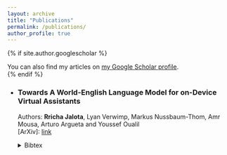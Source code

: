 ```yaml
---
layout: archive
title: "Publications"
permalink: /publications/
author_profile: true
---
```


{% if site.author.googlescholar %}
  <div class="wordwrap">You can also find my articles on <a href="{{site.author.googlescholar}}">my Google Scholar profile</a>.</div>
{% endif %}

- ### Towards A World-English Language Model for on-Device Virtual Assistants
    Authors: <strong>Rricha Jalota</strong>, Lyan Verwimp, Markus Nussbaum-Thom, Amr Mousa, Arturo Argueta and Youssef Oualil<br>
    [ArXiv]: [link](https://arxiv.org/abs/2403.18783) <br>

    <details>
    <summary> Bibtex </summary>
    <div class="tip" markdown="1">
    ```bibtex
    @inproceedings{jalota2024towards,
      title={Towards A World-English Language Model for on-Device Virtual Assistants},
      author={Jalota, Rricha and Verwimp, Lyan and Nussbaum-Thom, Markus and Mousa, Amr and Argueta, Arturo and Oualil, Youssef},
      booktitle={ICASSP 2024-2024 IEEE International Conference on Acoustics, Speech and Signal Processing (ICASSP)},
      pages={10811--10815},
      year={2024},
      organization={IEEE}
    }
    ```
    </div>
    </details>

<!-- {% include base_path %}

{% for post in site.publications reversed %}
  {% include archive-single.html %}
{% endfor %} -->
